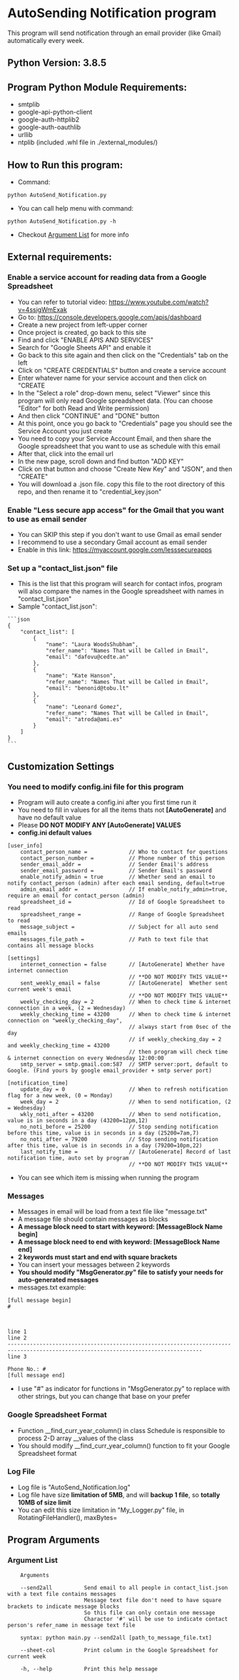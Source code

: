 # AutoSending Notification program

This program will send notification through an email provider (like Gmail) automatically every week. 


## Python Version: 3.8.5

## Program Python Module Requirements:
* smtplib
* google-api-python-client
* google-auth-httplib2
* google-auth-oauthlib
* urllib
* ntplib (included .whl file in ./external_modules/)


## How to Run this program:

* Command:
```
python AutoSend_Notification.py
```

* You can call help menu with command:
```
python AutoSend_Notification.py -h
```

* Checkout [Argument List](#argument-list) for more info


## External requirements:


### **Enable a service account for reading data from a Google Spreadsheet**
   * You can refer to tutorial video: https://www.youtube.com/watch?v=4ssigWmExak
   * Go to: https://console.developers.google.com/apis/dashboard
   * Create a new project from left-upper corner
   * Once project is created, go back to this site
   * Find and click "ENABLE APIS AND SERVICES"
   * Search for "Google Sheets API" and enable it
   * Go back to this site again and then click on the "Credentials" tab on the left
   * Click on "CREATE CREDENTIALS" button and create a service account
   * Enter whatever name for your service account and then click on "CREATE
   * In the "Select a role" drop-down menu, select "Viewer" since this program will only read Google spreadsheet data. (You can choose "Editor" for both Read and Write permission)
   * And then click "CONTINUE" and "DONE" button
   * At this point, once you go back to "Credentials" page you should see the Service Account you just create
   * You need to copy your Service Account Email, and then share the Google spreadsheet that you want to use as schedule with this email
   * After that, click into the email url
   * In the new page, scroll down and find button "ADD KEY"
   * Click on that button and choose "Create New Key" and "JSON", and then "CREATE"
   * You will download a .json file. copy this file to the root directory of this repo, and then rename it to "credential_key.json"


### **Enable "Less secure app access" for the Gmail that you want to use as email sender**
   * You can SKIP this step if you don't want to use Gmail as email sender
   * I recommend to use a secondary Gmail account as email sender
   * Enable in this link: https://myaccount.google.com/lesssecureapps


### **Set up a "contact_list.json" file**
   * This is the list that this program will search for contact infos, program will also compare the names in the Google spreadsheet with names in "contact_list.json"
   * Sample "contact_list.json":
    
    ```json
    {
        "contact_list": [
            {
                "name": "Laura WoodsShubham",
                "refer_name": "Names That will be Called in Email",
                "email": "dafovu@cedte.an"
            },
            {
                "name": "Kate Hanson",
                "refer_name": "Names That will be Called in Email",
                "email": "benonid@tobu.lt"
            },
            {
                "name": "Leonard Gomez",
                "refer_name": "Names That will be Called in Email",
                "email": "atroda@ami.es"
            }
        ]
    }
    ```


## Customization Settings


### **You need to modify config.ini file for this program**

* Program will auto create a config.ini after you first time run it
* You need to fill in values for all the items thats not **[AutoGenerate]** and have no default value
* Please **DO NOT MODIFY ANY [AutoGenerate] VALUES**
* **config.ini default values**

```
[user_info]
    contact_person_name =             // Who to contact for questions
    contact_person_number =           // Phone number of this person
    sender_email_addr =               // Sender Email's address
    sender_email_password =           // Sender Email's password
    enable_notify_admin = true        // Whether send an email to notify contact_person (admin) after each email sending, default=true
    admin_email_addr =                // If enable_notify_admin=true, require an email for contact_person (admin)
    spreadsheet_id =                  // Id of Google Spreadsheet to read
    spreadsheet_range =               // Range of Google Spreadsheet to read
    message_subject =                 // Subject for all auto send emails
    messages_file_path =              // Path to text file that contains all message blocks

[settings]
    internet_connection = false       // [AutoGenerate] Whether have internet connection
                                      // **DO NOT MODIFY THIS VALUE**
    sent_weekly_email = false         // [AutoGenerate]  Whether sent current week's email
                                      // **DO NOT MODIFY THIS VALUE**
    weekly_checking_day = 2           // When to check time & internet connection in a week, (2 = Wednesday)
    weekly_checking_time = 43200      // When to check time & internet connection on "weekly_checking_day",
                                      // always start from 0sec of the day
                                      // if weekly_checking_day = 2 and weekly_checking_time = 43200
                                      // then program will check time & internet connection on every Wednesday 12:00:00
    smtp_server = smtp.gmail.com:587  // SMTP server:port, default to Google. (Find yours by google email_provider + smtp server port)

[notification_time]
    update_day = 0                    // When to refresh notification flag for a new week, (0 = Monday)
    week_day = 2                      // When to send notification, (2 = Wednesday)
    wkly_noti_after = 43200           // When to send notification, value is in seconds in a day (43200=12pm,12)
    no_noti_before = 25200            // Stop sending notification before this time, value is in seconds in a day (25200=7am,7)
    no_noti_after = 79200             // Stop sending notification after this time, value is in seconds in a day (79200=10pm,22)
    last_notify_time =                // [AutoGenerate] Record of last notification time, auto set by program
                                      // **DO NOT MODIFY THIS VALUE**
```

* You can see which item is missing when running the program



### **Messages**

* Messages in email will be load from a text file like "message.txt"
* A message file should contain messages as blocks
* **A message block need to start with keyword: [MessageBlock Name begin]**
* **A message block need to end with keyword: [MessageBlock Name end]**
* **2 keywords must start and end with square brackets**
* You can insert your messages between 2 keywords
* **You should modify "MsgGenerator.py" file to satisfy your needs for auto-generated messages**
* messages.txt example:
```
[full message begin]
#



line 1
line 2
-----------------------------------------------------------------------------------------------------------------------------------
line 3

Phone No.: #
[full message end]
```
* I use "#" as indicator for functions in "MsgGenerator.py" to replace with other strings, but you can change that base on your prefer



### **Google Spreadsheet Format**

* Function __find_curr_year_column() in class Schedule is responsible to process 2-D array __values of the class
* You should modify __find_curr_year_column() function to fit your Google Spreadsheet format


### **Log File**

* Log file is "AutoSend_Notification.log"
* Log file have size **limitation of 5MB**, and will **backup 1 file**, so **totally 10MB of size limit**
* You can edit this size limitation in "My_Logger.py" file, in RotatingFileHandler(), maxBytes= 


## Program Arguments

### Argument List
```
    Arguments
    
    --send2all          Send email to all people in contact_list.json with a text file contains messages
                        Message text file don't need to have square brackets to indicate message blocks
                        So this file can only contain one message
                        Charactor '#' will be use to indicate contact person's refer_name in message text file
    
    syntax: python main.py --send2all [path_to_message_file.txt]
    
    --sheet-col         Print column in the Google Spreadsheet for current week
    
    -h, --help          Print this help message
```

